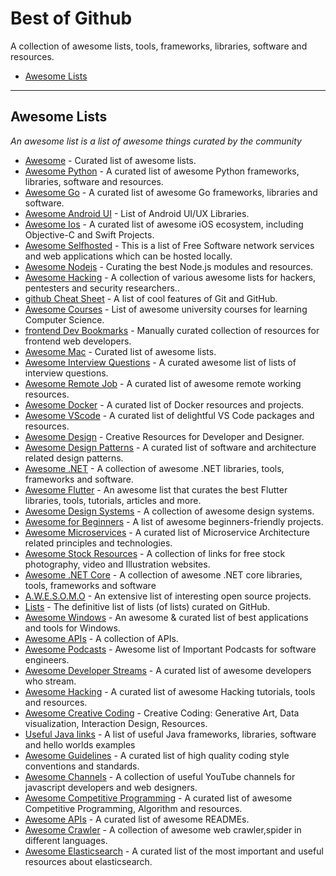 # Best of Github
A collection of awesome lists, tools, frameworks, libraries, software and resources.


- [Awesome Lists](#awesome-lists)

- - -

## Awesome Lists

*An awesome list is a list of awesome things curated by the community*

* [Awesome](https://github.com/sindresorhus/awesome) - Curated list of awesome lists.
* [Awesome Python](https://github.com/vinta/awesome-python) - A curated list of awesome Python frameworks, libraries, software and resources.
* [Awesome Go](https://github.com/avelino/awesome-go) - A curated list of awesome Go frameworks, libraries and software.
* [Awesome Android UI](https://github.com/wasabeef/awesome-android-ui) - List of Android UI/UX Libraries.
* [Awesome Ios](https://github.com/vsouza/awesome-ios) - A curated list of awesome iOS ecosystem, including Objective-C and Swift Projects.
* [Awesome Selfhosted](https://github.com/Kickball/awesome-selfhosted) - This is a list of Free Software network services and web applications which can be hosted locally.
* [Awesome Nodejs](https://github.com/sindresorhus/awesome-nodejs) - Curating the best Node.js modules and resources.
* [Awesome Hacking](https://github.com/Hack-with-Github/awesome-Hacking) - A collection of various awesome lists for hackers, pentesters and security researchers..
* [github Cheat Sheet](https://github.com/tiimgreen/github-cheat-sheet) - A list of cool features of Git and GitHub. 
* [Awesome Courses](https://github.com/prakhar1989/awesome-courses) - List of awesome university courses for learning Computer Science.
* [frontend Dev Bookmarks](https://github.com/dypsilon/frontend-dev-bookmarks) - Manually curated collection of resources for frontend web developers.
* [Awesome Mac](https://github.com/jaywcjlove/awesome-mac) - Curated list of awesome lists.
* [Awesome Interview Questions](https://github.com/MaximAbramchuck/awesome-interview-questions) - A curated awesome list of lists of interview questions.
* [Awesome Remote Job](https://github.com/lukasz-madon/awesome-remote-job) - A curated list of awesome remote working resources.
* [Awesome Docker](https://github.com/veggiemonk/awesome-docker) - A curated list of Docker resources and projects.
* [Awesome VScode](https://github.com/viatsko/awesome-vscode) - A curated list of delightful VS Code packages and resources. 
* [Awesome Design](https://github.com/gztchan/awesome-design) - Creative Resources for Developer and Designer.
* [Awesome Design Patterns](https://github.com/DovAmir/awesome-design-patterns) - A curated list of software and architecture related design patterns.
* [Awesome .NET](https://github.com/quozd/awesome-dotnet) - A collection of awesome .NET libraries, tools, frameworks and software.
* [Awesome Flutter](https://github.com/Solido/awesome-flutter) - An awesome list that curates the best Flutter libraries, tools, tutorials, articles and more.
* [Awesome Design Systems](https://github.com/alexpate/awesome-design-systems) - A collection of awesome design systems.
* [Awesome for Beginners](https://github.com/MunGell/awesome-for-beginners) - A list of awesome beginners-friendly projects.
* [Awesome Microservices](https://github.com/mfornos/awesome-microservices) - A curated list of Microservice Architecture related principles and technologies.
* [Awesome Stock Resources](https://github.com/neutraltone/awesome-stock-resources) - A collection of links for free stock photography, video and Illustration websites.
* [Awesome .NET Core](https://github.com/thangchung/awesome-dotnet-core) - A collection of awesome .NET core libraries, tools, frameworks and software
* [A.W.E.S.O.M.O](https://github.com/lk-geimfari/awesomo) - An extensive list of interesting open source projects.
* [Lists](https://github.com/jnv/lists) - The definitive list of lists (of lists) curated on GitHub.
* [Awesome Windows](https://github.com/Awesome-Windows/Awesome) - An awesome & curated list of best applications and tools for Windows.
* [Awesome APIs](https://github.com/TonnyL/Awesome_APIs) - A collection of APIs.
* [Awesome Podcasts](https://github.com/rShetty/awesome-podcasts) - Awesome list of Important Podcasts for software engineers.
* [Awesome Developer Streams](https://github.com/bnb/awesome-developer-streams) - A curated list of awesome developers who stream.
* [Awesome Hacking](https://github.com/carpedm20/awesome-hacking) - A curated list of awesome Hacking tutorials, tools and resources.
* [Awesome Creative Coding](https://github.com/terkelg/awesome-creative-coding) - Creative Coding: Generative Art, Data visualization, Interaction Design, Resources. 
* [Useful Java links](https://github.com/Vedenin/useful-java-links) - A list of useful Java frameworks, libraries, software and hello worlds examples
* [Awesome Guidelines](https://github.com/Kristories/awesome-guidelines) - A curated list of high quality coding style conventions and standards.
* [Awesome Channels](https://github.com/andrew--r/channels) - A collection of useful YouTube channels for javascript developers and web designers.
* [Awesome Competitive Programming](https://github.com/lnishan/awesome-competitive-programming) - A curated list of awesome Competitive Programming, Algorithm and resources.
* [Awesome APIs](https://github.com/matiassingers/awesome-readme) - A curated list of awesome READMEs.
* [Awesome Crawler](https://github.com/BruceDone/awesome-crawler) - A collection of awesome web crawler,spider in different languages.
* [Awesome Elasticsearch](https://github.com/dzharii/awesome-elasticsearch) - A curated list of the most important and useful resources about elasticsearch.
